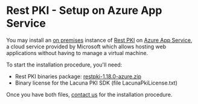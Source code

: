 ﻿# Rest PKI - Setup on Azure App Service

You may install an [on premises](index.md) instance of [Rest PKI](../index.md) on [Azure App Service](https://azure.microsoft.com/en-us/services/app-service/),
a cloud service provided by Microsoft which allows hosting web applications without having to manage a virtual machine.

To start the installation procedure, you'll need:

* Rest PKI binaries package: [restpki-1.18.0-azure.zip](https://files.lacunasoftware.com/restpki/restpki-1.18.0-azure.zip)
* Binary license for the Lacuna PKI SDK (file LacunaPkiLicense.txt)

Once you have both files, [contact us](https://www.lacunasoftware.com/en/home/purchase) for the installation procedure.
